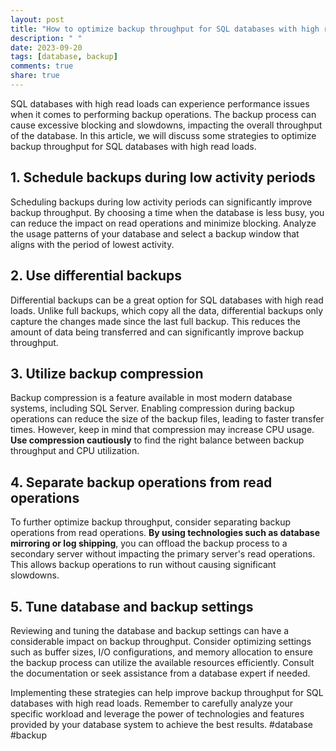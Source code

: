 ```yaml
---
layout: post
title: "How to optimize backup throughput for SQL databases with high read load"
description: " "
date: 2023-09-20
tags: [database, backup]
comments: true
share: true
---
```


SQL databases with high read loads can experience performance issues when it comes to performing backup operations. The backup process can cause excessive blocking and slowdowns, impacting the overall throughput of the database. In this article, we will discuss some strategies to optimize backup throughput for SQL databases with high read loads.

## 1. Schedule backups during low activity periods

Scheduling backups during low activity periods can significantly improve backup throughput. By choosing a time when the database is less busy, you can reduce the impact on read operations and minimize blocking. Analyze the usage patterns of your database and select a backup window that aligns with the period of lowest activity.

## 2. Use differential backups

Differential backups can be a great option for SQL databases with high read loads. Unlike full backups, which copy all the data, differential backups only capture the changes made since the last full backup. This reduces the amount of data being transferred and can significantly improve backup throughput.

## 3. Utilize backup compression

Backup compression is a feature available in most modern database systems, including SQL Server. Enabling compression during backup operations can reduce the size of the backup files, leading to faster transfer times. However, keep in mind that compression may increase CPU usage. **Use compression cautiously** to find the right balance between backup throughput and CPU utilization.

## 4. Separate backup operations from read operations

To further optimize backup throughput, consider separating backup operations from read operations. **By using technologies such as database mirroring or log shipping**, you can offload the backup process to a secondary server without impacting the primary server's read operations. This allows backup operations to run without causing significant slowdowns.

## 5. Tune database and backup settings

Reviewing and tuning the database and backup settings can have a considerable impact on backup throughput. Consider optimizing settings such as buffer sizes, I/O configurations, and memory allocation to ensure the backup process can utilize the available resources efficiently. Consult the documentation or seek assistance from a database expert if needed.

Implementing these strategies can help improve backup throughput for SQL databases with high read loads. Remember to carefully analyze your specific workload and leverage the power of technologies and features provided by your database system to achieve the best results. #database #backup